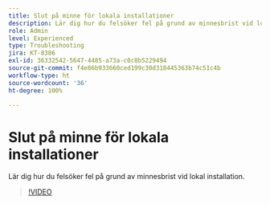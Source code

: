 ```yaml
---
title: Slut på minne för lokala installationer
description: Lär dig hur du felsöker fel på grund av minnesbrist vid lokal installation.
role: Admin
level: Experienced
type: Troubleshooting
jira: KT-8386
exl-id: 36332542-5647-4485-a73a-c0c8b5229494
source-git-commit: f4e86b933660ced199c30d318445363b74c51c4b
workflow-type: ht
source-wordcount: '36'
ht-degree: 100%

---
```


# Slut på minne för lokala installationer

Lär dig hur du felsöker fel på grund av minnesbrist vid lokal installation.

>[!VIDEO](https://video.tv.adobe.com/v/335891?quality=12&learn=on)
